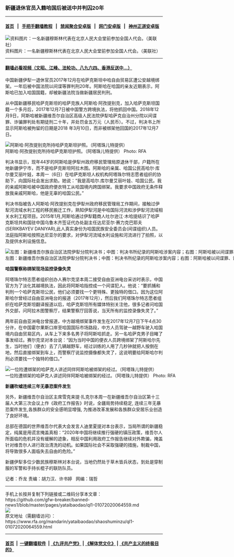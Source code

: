 ### 新疆退休官员入籍哈国后被送中并判囚20年
------------------------

#### [首页](https://github.com/gfw-breaker/banned-news1/blob/master/README.md) &nbsp;&nbsp;|&nbsp;&nbsp; [手把手翻墙教程](https://github.com/gfw-breaker/guides/wiki) &nbsp;&nbsp;|&nbsp;&nbsp; [禁闻聚合安卓版](https://github.com/gfw-breaker/bn-android) &nbsp;&nbsp;|&nbsp;&nbsp; [网门安卓版](https://github.com/oGate2/oGate) &nbsp;&nbsp;|&nbsp;&nbsp; [神州正道安卓版](https://github.com/SzzdOgate/update) 



<div id="headerimg">
 <img alt="资料图片：一名新疆穆斯林代表在北京人民大会堂前参加全国人代会。（美联社）" src="https://www.rfa.org/mandarin/yataibaodao/shaoshuminzu/ql1-01072020064559.html/AP_12030912803.jpg/@@images/26882741-5a3e-4e08-9ad7-df4d136cfeee.jpeg" title="资料图片：一名新疆穆斯林代表在北京人民大会堂前参加全国人代会。（美联社）"/>
 <div id="headerimgcontents">
  <div id="headerimgcaption">
   <span>
    资料图片：一名新疆穆斯林代表在北京人民大会堂前参加全国人代会。（美联社）
   </span>
   <!-- zoomattribute -->
  </div>
  <!-- headerimgcaption -->
 </div>
 <!-- headerimagecontents -->
</div>

<hr/>


#### [翻墙必看视频（文昭、江峰、法轮功、八九六四、香港反送中...）](http://167.172.214.107/home.html)

<div id="storytext">
 <div>
  <div class="slot_header">
  </div>
 </div>
 <p>
  中国新疆伊犁一退休官员2017年12月在哈萨克斯坦中哈自由贸易区遭公安越境绑架。一年后被中国法院以间谍等罪判刑20年。阿斯哈在哈国的亲友近期表示，阿斯哈已加入哈国国籍，却被新疆法院当做新疆居民判刑。
 </p>
 <p>
  从中国新疆移民哈萨克斯坦的哈萨克族人阿斯哈·阿孜提别克，加入哈萨克斯坦国籍一个多月后，2017年12月7日被中国警方跨境执法，将他抓回中国。2018年12月9日，阿斯哈被新疆维吾尔自治区高级人民法院伊犁哈萨克自治州分院以间谍罪、诈骗罪判处有期徒刑二十年，并处罚金五万元（人民币）。不过，判决书上所显示阿斯哈被拘留的日期是2018 年3月10日，而非被绑架他回国的2017年12月7日。
 </p>
 <p>
 </p>
 <p>
 </p>
 <p>
 </p>
 <p>
  <div class="image-inline captioned" style="width:622px;">
   <div style="width:622px;">
    <img alt="阿斯哈·阿孜提别克所持哈萨克斯坦护照。（阿塔珠儿特提供）" src="https://www.rfa.org/mandarin/yataibaodao/shaoshuminzu/ql1-01072020064559.html/m0107-ql1p1.jpg" title="阿斯哈·阿孜提别克所持哈萨克斯坦护照。（阿塔珠儿特提供）"/>
   </div>
   <div class="image-caption">
    <span style="width:622px;">
     阿斯哈·阿孜提别克所持哈萨克斯坦护照。（阿塔珠儿特提供）
    </span>
    <span class="copyright">
     Photo: RFA
    </span>
   </div>
  </div>
 </p>
 <p>
  判决书显示，现年44岁的阿斯哈是伊犁州政府移民管理局原退休干部，户籍所在地新疆伊宁市，而不是哈萨克斯坦阿拉木图。阿斯哈的亲属、哈国公民高哈尔·库尔曼艾丽叶娃，本周一（6日）在哈萨克斯坦人权机构阿塔珠尔特志愿者组织的协助下，向国际社会发出求助。她说：“我是高哈尔.库尔曼艾丽叶娃、哈国公民。我的亲戚阿斯哈被中国政府便衣特工从哈国境内跨国绑架。我要求中国政府无条件释放我亲戚阿斯哈，他是无辜的哈国公民。”
 </p>
 <p>
  判决书指被告人阿斯哈·阿孜提别克在伊犁州政府移民管理局工作期间，接触过伊犁河流域水利工程的移民搬迁工作，熟知伊犁河是中哈国际河流和涉伊犁河流域相关水利工程项目。2015年1月,阿斯哈通过伊犁籍商人吐尔逊江·木哈提结识了哈萨克斯坦共和国驻中国乌鲁木齐签证代办处副主任达尼亚尔·赛力克巴耶夫(SERIKBAYEV DANIYAR),此人真实身份为哈国民族安全委员会(间谍组织)人员。法庭指阿斯哈按照达尼亚尔的要求，对伊犁河流域水利设施和河流进行了拍照，以及提供水利设施信息。
 </p>
 <p>
 </p>
 <p>
  <div class="image-inline captioned" style="width:2500px;">
   <div style="width:2500px;">
    <img alt="左图：新疆维吾尔族自治区法院伊犁分院判决书；中图：判决书所纪录的阿斯哈涉案内容；右图：阿斯哈被以间谍罪、诈骗罪判刑20年。（阿塔珠儿特提供）" src="https://www.rfa.org/mandarin/yataibaodao/shaoshuminzu/ql1-01072020064559.html/m0107-ql1p2-4.jpg" title="左图：新疆维吾尔族自治区法院伊犁分院判决书；中图：判决书所纪录的阿斯哈涉案内容；右图：阿斯哈被以间谍罪、诈骗罪判刑20年。（阿塔珠儿特提供）"/>
   </div>
   <div class="image-caption">
    <span style="width:2500px;">
     左图：新疆维吾尔族自治区法院伊犁分院判决书；中图：判决书所纪录的阿斯哈涉案内容；右图：阿斯哈被以间谍罪、诈骗罪判刑20年。（阿塔珠儿特提供）
    </span>
    <span class="copyright">
     Photo: RFA
    </span>
   </div>
  </div>
 </p>
 <p>
  <b>
   哈国警察称绑架现场监控录像失灵
  </b>
 </p>
 <p>
  阿塔珠尔特志愿者组织创办人赛尔克坚本周二接受自由亚洲电台采访时表示，中国官方为了淡化其越境执法，因此将阿斯哈指控成一个间谍犯人。他说：“要抓捕和判刑一个哈萨克斯坦公民，他们必须要找一个更特殊、更独特的借口。因为这位阿斯哈尔曾经过自由亚洲电台的报道（2017年12月），然后我们阿塔珠尔特志愿者组织在哈萨克斯坦翻译报道以后，哈萨克斯坦所有媒体特别关注他，很多记者问哈国外交部，问阿拉木图警察厅，结果警察厅回答说，当天所有的监控录像失灵了。”
 </p>
 <p>
  两年前自由亚洲电台曾报道，中方越境绑架事件发生在2017年12月7日下午4点30分许，在中国霍尔果斯口岸至哈国国际市场路段，中方人员驾驶一越野车驶入哈国境内自由贸易区内，从车上下来多名男子将阿斯哈抓走。另一名哈萨克男子目睹了事发经过。赛尔克坚对本台说：“因为当时中国的便衣人员跨境绑架了阿斯哈尔先生，当时他们（便衣）去了几辆越野车，经过训练的人用了几秒钟就把人按倒在地，然后直接绑架到车上，而警察厅说监控摄像都失灵了，这说明要给阿斯哈尔判刑必须要找一个独特的借口。”
 </p>
 <p>
 </p>
 <p>
  <div class="image-inline captioned" style="width:812px;">
   <div style="width:812px;">
    <img alt="一位险遭绑架的哈萨克人讲述同伴阿斯哈被绑架的经过。（阿塔珠儿特提供）" src="https://www.rfa.org/mandarin/yataibaodao/shaoshuminzu/ql1-01072020064559.html/m0107-ql1p3.jpg" title="一位险遭绑架的哈萨克人讲述同伴阿斯哈被绑架的经过。（阿塔珠儿特提供）"/>
   </div>
   <div class="image-caption">
    <span style="width:812px;">
     一位险遭绑架的哈萨克人讲述同伴阿斯哈被绑架的经过。（阿塔珠儿特提供）
    </span>
    <span class="copyright">
     Photo: RFA
    </span>
   </div>
  </div>
 </p>
 <p>
  <b>
   新疆吹嘘连续三年无暴恐案件发生
  </b>
 </p>
 <p>
  另外，新疆维吾尔自治区主席雪克来提·扎克尔本周一在新疆维吾尔自治区第十三届人大第三次会议上作《政府工作报告》时说，全疆局势持续稳定, 连续三年无暴恐案件发生,各族群众的安全感明显增强, 为推进改革发展和各族群众安居乐业创造了良好环境。
 </p>
 <p>
  总部在德国的世界维吾尔代表大会发言人迪里夏提对本台表示，当局所谓的新疆稳定，纯属是用谎言掩盖真相：“2020年中国将继续推行强硬的镇压政策，维吾尔人所面临的危机并没有缓解的迹象，相反中国利用政府工作报告继续对外欺骗，掩盖针对维吾尔人进行政治清洗的动机。如果国际社会不采取强硬的措施，制裁中国，将导致很多人面临失去自由的危险。”
 </p>
 <p>
  新疆伊犁多位少数民族穆斯林对本台说，当地仍然处于草木皆兵状态，到处是穿制服的军警和手持长棍子的联防队员。
 </p>
 <p>
 </p>
 <p>
  记者：乔龙 责编：胡力汉、许书婷   网编：瑞哲
 </p>
</div>

<hr/>
手机上长按并复制下列链接或二维码分享本文章：<br/>
https://github.com/gfw-breaker/banned-news1/blob/master/pages/yataibaodao/ql1-01072020064559.md <br/>
<a href='https://github.com/gfw-breaker/banned-news1/blob/master/pages/yataibaodao/ql1-01072020064559.md'><img src='https://github.com/gfw-breaker/banned-news1/blob/master/pages/yataibaodao/ql1-01072020064559.md.png'/></a> <br/>
原文地址（需翻墙访问）：https://www.rfa.org/mandarin/yataibaodao/shaoshuminzu/ql1-01072020064559.html


------------------------
#### [首页](https://github.com/gfw-breaker/banned-news1/blob/master/README.md) &nbsp;|&nbsp; [一键翻墙软件](https://github.com/gfw-breaker/nogfw/blob/master/README.md) &nbsp;| [《九评共产党》](https://github.com/gfw-breaker/9ping.md/blob/master/README.md#九评之一评共产党是什么) | [《解体党文化》](https://github.com/gfw-breaker/jtdwh.md/blob/master/README.md) | [《共产主义的终极目的》](https://github.com/gfw-breaker/gczydzjmd.md/blob/master/README.md)


<img src='http://gfw-breaker.win/banned-news/pages/yataibaodao/ql1-01072020064559.md' width='0px' height='0px'/>
